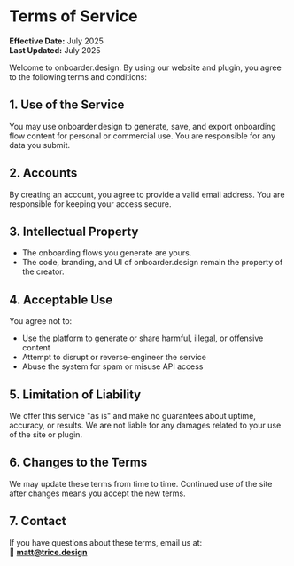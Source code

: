 # Terms of Service

**Effective Date:** July 2025  
**Last Updated:** July 2025

Welcome to onboarder.design. By using our website and plugin, you agree to the following terms and conditions:

## 1. Use of the Service

You may use onboarder.design to generate, save, and export onboarding flow content for personal or commercial use. You are responsible for any data you submit.

## 2. Accounts

By creating an account, you agree to provide a valid email address. You are responsible for keeping your access secure.

## 3. Intellectual Property

- The onboarding flows you generate are yours.
- The code, branding, and UI of onboarder.design remain the property of the creator.

## 4. Acceptable Use

You agree not to:
- Use the platform to generate or share harmful, illegal, or offensive content
- Attempt to disrupt or reverse-engineer the service
- Abuse the system for spam or misuse API access

## 5. Limitation of Liability

We offer this service "as is" and make no guarantees about uptime, accuracy, or results. We are not liable for any damages related to your use of the site or plugin.

## 6. Changes to the Terms

We may update these terms from time to time. Continued use of the site after changes means you accept the new terms.

## 7. Contact

If you have questions about these terms, email us at:  
📧 **matt@trice.design**